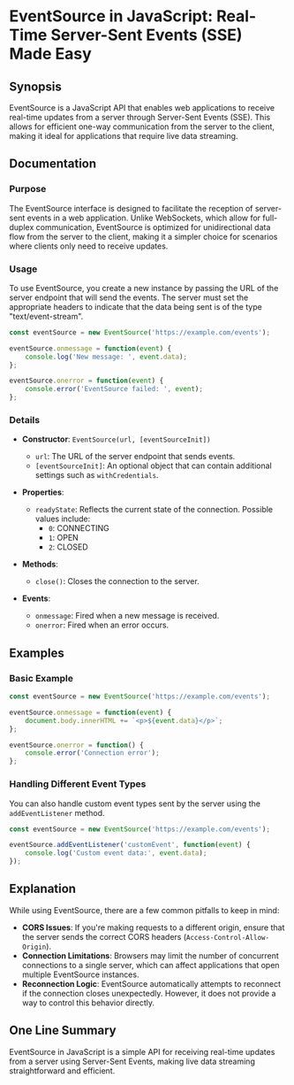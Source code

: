 <!--
Meta Description: # EventSource in JavaScript: Real-Time Server-Sent Events (SSE) Made Easy ## Synopsis EventSource is a JavaScript API that enables web applications to...
Meta Keywords: eventsource, server, event, events, data
-->

# EventSource in JavaScript: Real-Time Server-Sent Events (SSE) Made Easy

## Synopsis
EventSource is a JavaScript API that enables web applications to receive real-time updates from a server through Server-Sent Events (SSE). This allows for efficient one-way communication from the server to the client, making it ideal for applications that require live data streaming.

## Documentation

### Purpose
The EventSource interface is designed to facilitate the reception of server-sent events in a web application. Unlike WebSockets, which allow for full-duplex communication, EventSource is optimized for unidirectional data flow from the server to the client, making it a simpler choice for scenarios where clients only need to receive updates.

### Usage
To use EventSource, you create a new instance by passing the URL of the server endpoint that will send the events. The server must set the appropriate headers to indicate that the data being sent is of the type "text/event-stream".

```javascript
const eventSource = new EventSource('https://example.com/events');

eventSource.onmessage = function(event) {
    console.log('New message: ', event.data);
};

eventSource.onerror = function(event) {
    console.error('EventSource failed: ', event);
};
```

### Details
- **Constructor**: `EventSource(url, [eventSourceInit])`
  - `url`: The URL of the server endpoint that sends events.
  - `[eventSourceInit]`: An optional object that can contain additional settings such as `withCredentials`.

- **Properties**:
  - `readyState`: Reflects the current state of the connection. Possible values include:
    - `0`: CONNECTING
    - `1`: OPEN
    - `2`: CLOSED

- **Methods**:
  - `close()`: Closes the connection to the server.

- **Events**:
  - `onmessage`: Fired when a new message is received.
  - `onerror`: Fired when an error occurs.

## Examples

### Basic Example
```javascript
const eventSource = new EventSource('https://example.com/events');

eventSource.onmessage = function(event) {
    document.body.innerHTML += `<p>${event.data}</p>`;
};

eventSource.onerror = function() {
    console.error('Connection error');
};
```

### Handling Different Event Types
You can also handle custom event types sent by the server using the `addEventListener` method.

```javascript
const eventSource = new EventSource('https://example.com/events');

eventSource.addEventListener('customEvent', function(event) {
    console.log('Custom event data:', event.data);
});
```

## Explanation
While using EventSource, there are a few common pitfalls to keep in mind:

- **CORS Issues**: If you're making requests to a different origin, ensure that the server sends the correct CORS headers (`Access-Control-Allow-Origin`).
- **Connection Limitations**: Browsers may limit the number of concurrent connections to a single server, which can affect applications that open multiple EventSource instances.
- **Reconnection Logic**: EventSource automatically attempts to reconnect if the connection closes unexpectedly. However, it does not provide a way to control this behavior directly.

## One Line Summary
EventSource in JavaScript is a simple API for receiving real-time updates from a server using Server-Sent Events, making live data streaming straightforward and efficient.